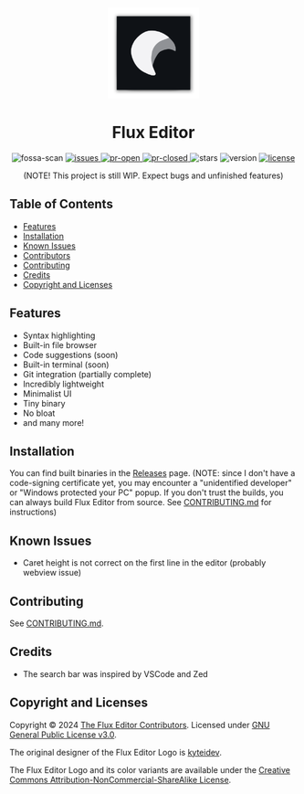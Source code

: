 <p align="center"><img src="./images/FluxEditorLogo.png"
     alt="Flux Editor logo"
     width="160px"
     height="160px" />
</p>

<h1 align="center">Flux Editor</h1>

<div align="center">
<a>
  <img src="https://app.fossa.com/api/projects/git%2Bgithub.com%2Fkyteidev%2FFluxEditor.svg?type=small" alt="fossa-scan">
</a>
<a href="https://github.com/kyteidev/FluxEditor/issues">
  <img src="https://img.shields.io/github/issues/kyteidev/FluxEditor?style=flat-square" alt="issues">
</a>
<a href="https://github.com/kyteidev/FluxEditor/pulls">
  <img src="https://img.shields.io/github/issues-pr/kyteidev/FluxEditor?style=flat-square" alt="pr-open">
</a>
<a href="https://github.com/kyteidev/FluxEditor/pulls">
  <img src="https://img.shields.io/github/issues-pr-closed-raw/kyteidev/FluxEditor?style=flat-square" alt="pr-closed">
</a>
<a>
  <img src="https://img.shields.io/github/stars/kyteidev/FluxEditor?style=flat-square" alt="stars">
</a>
  <a>
    <img src="https://img.shields.io/badge/version-0.5.0-blue?style=flat-square" alt="version">
  </a>
  <a href="https://github.com/kyteidev/FluxEditor/blob/dev/LICENSE">
    <img src="https://img.shields.io/badge/license-GPL--3.0-orange?style=flat-square" alt="license">
  </a>
</div>

<p align="center">
(NOTE! This project is still WIP. Expect bugs and unfinished features)
</p>

## Table of Contents

- [Features](#features)
- [Installation](#installation)
- [Known Issues](#known-issues)
- [Contributors](#contributors)
- [Contributing](#contributing)
- [Credits](#credits)
- [Copyright and Licenses](#license)

## Features <a name="features"></a>

- Syntax highlighting
- Built-in file browser
- Code suggestions (soon)
- Built-in terminal (soon)
- Git integration (partially complete)
- Incredibly lightweight
- Minimalist UI
- Tiny binary
- No bloat
- and many more!

## Installation <a name="installation"></a>

You can find built binaries in the [Releases](https://github.com/kyteidev/FluxEditor/releases) page. (NOTE: since I don't have a code-signing certificate yet, you may encounter a "unidentified developer" or "Windows protected your PC" popup. If you don't trust the builds, you can always build Flux Editor from source. See [CONTRIBUTING.md](https://github.com/kyteidev/FluxEditor/blob/dev/CONTRIBUTING.md) for instructions)

## Known Issues <a name="known-issues"></a>

- Caret height is not correct on the first line in the editor (probably webview issue)

## Contributing <a name="contributing"></a>

See [CONTRIBUTING.md](https://github.com/kyteidev/FluxEditor/blob/dev/CONTRIBUTING.md).

## Credits <a name="credits"></a>

- The search bar was inspired by VSCode and Zed

## Copyright and Licenses <a name="license"></a>

Copyright © 2024 [The Flux Editor Contributors](https://github.com/kyteidev/FluxEditor/graphs/contributors). Licensed under [GNU General Public License v3.0](https://github.com/kyteidev/FluxEditor/blob/dev/LICENSE).

The original designer of the Flux Editor Logo is [kyteidev](https://github.com/kyteidev/).

The Flux Editor Logo and its color variants are available under the [Creative Commons Attribution-NonCommercial-ShareAlike License](https://creativecommons.org/licenses/by-nc-sa/4.0/).
